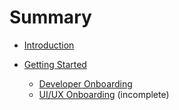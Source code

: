 # Summary

* [Introduction](README.md)

* [Getting Started](Onboarding/getting-started.md)
  * [Developer Onboarding](Onboarding/developer-onboarding.md)
  * [UI/UX Onboarding](Onboarding/ui-ux-onboarding.md) (incomplete)